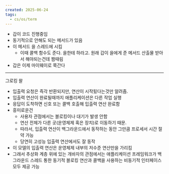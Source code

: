 ```yaml
---
created: 2025-06-24
tags:
  - cs/os/term
---
```

- 갑이 코드 진행중임
- 동기적으로 안해도 되는 메서드가 있음
- 이 메서드 을 스레드에 시킴
	- 이때 콜백 함수도 준다. 을한테 하라고. 원래 갑이 을에게 준 메서드 산출물 받아서 해야되는건데 짬때림
- 갑은 이제 마이웨이로 쭉간다

---

그로킹 왈

- 입출력 요청은 즉각 반환되지만, 연산이 시작됬다는것만 알려줌.
- 입출력 연산이 완료될때까지 애플리케이션은 다른 작업 실행
- 응답이 도착하면 신호 또는 콜백 호출해 입출력 연산 완료함
- 흥미로운건
	- 사용자 관점에서는 블로킹이나 대기가 발생 안함
	- 연산 전체가 다른 곳(운영체제 혹은 장치)로 이동하기 때문.
	- 따라서, 입출력 연산이 백그라운드에서 동작하는 동안 그만큼 프로세서 시간 절약 가능
	- 당연히 고성능 입출력 연산에서도 잘 동작
- 이 모델의 입출력 연산은 운영체제 내부의 저수준 연산만을 가리킴
- 그래서 추상화 계층 위에 있는 개바자의 관점에서는 애플리케이션 프레임워크가 백그라운드 스레드 통한 동기적 블로킹 연산과 콜백을 사용하는 비동기적 인터페이스 모두 제공 가능